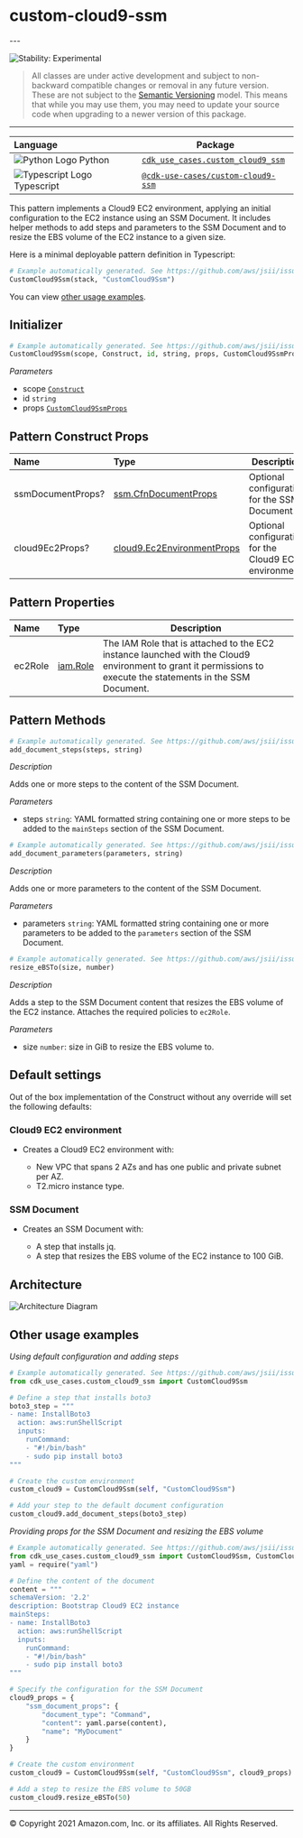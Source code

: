 # custom-cloud9-ssm

<!--BEGIN STABILITY BANNER-->---


![Stability: Experimental](https://img.shields.io/badge/stability-Experimental-important.svg?style=for-the-badge)

> All classes are under active development and subject to non-backward compatible changes or removal in any
> future version. These are not subject to the [Semantic Versioning](https://semver.org/) model.
> This means that while you may use them, you may need to update your source code when upgrading to a newer version of this package.

---
<!--END STABILITY BANNER-->

| **Language**     | **Package**        |
|:-------------|-----------------|
|![Python Logo](https://docs.aws.amazon.com/cdk/api/latest/img/python32.png) Python|[`cdk_use_cases.custom_cloud9_ssm`](https://pypi.org/project/cdk-use-cases.custom-cloud9-ssm/)|
|![Typescript Logo](https://docs.aws.amazon.com/cdk/api/latest/img/typescript32.png) Typescript|[`@cdk-use-cases/custom-cloud9-ssm`](https://www.npmjs.com/package/@cdk-use-cases/custom-cloud9-ssm)|

This pattern implements a Cloud9 EC2 environment, applying an initial configuration to the EC2 instance using an SSM Document. It includes helper methods to add steps and parameters to the SSM Document and to resize the EBS volume of the EC2 instance to a given size.

Here is a minimal deployable pattern definition in Typescript:

```python
# Example automatically generated. See https://github.com/aws/jsii/issues/826
CustomCloud9Ssm(stack, "CustomCloud9Ssm")
```

You can view [other usage examples](#other-usage-examples).

## Initializer

```python
# Example automatically generated. See https://github.com/aws/jsii/issues/826
CustomCloud9Ssm(scope, Construct, id, string, props, CustomCloud9SsmProps)
```

*Parameters*

* scope [`Construct`](https://docs.aws.amazon.com/cdk/api/latest/docs/@aws-cdk_core.Construct.html)
* id `string`
* props [`CustomCloud9SsmProps`](#pattern-construct-props)

## Pattern Construct Props

| **Name**     | **Type**        | **Description** |
|:-------------|:----------------|-----------------|
| ssmDocumentProps? | [ssm.CfnDocumentProps](https://docs.aws.amazon.com/cdk/api/latest/docs/@aws-cdk_aws-ssm.CfnDocumentProps.html) | Optional configuration for the SSM Document. |
| cloud9Ec2Props? | [cloud9.Ec2EnvironmentProps](https://docs.aws.amazon.com/cdk/api/latest/docs/@aws-cdk_aws-cloud9.Ec2EnvironmentProps.html) | Optional configuration for the Cloud9 EC2 environment. |

## Pattern Properties

| **Name**     | **Type**        | **Description** |
|:-------------|:----------------|-----------------|
| ec2Role | [iam.Role](https://docs.aws.amazon.com/cdk/api/latest/docs/@aws-cdk_aws-iam.Role.html) | The IAM Role that is attached to the EC2 instance launched with the Cloud9 environment to grant it permissions to execute the statements in the SSM Document. |

## Pattern Methods

```python
# Example automatically generated. See https://github.com/aws/jsii/issues/826
add_document_steps(steps, string)
```

*Description*

Adds one or more steps to the content of the SSM Document.

*Parameters*

* steps `string`: YAML formatted string containing one or more steps to be added to the `mainSteps` section of the SSM Document.

```python
# Example automatically generated. See https://github.com/aws/jsii/issues/826
add_document_parameters(parameters, string)
```

*Description*

Adds one or more parameters to the content of the SSM Document.

*Parameters*

* parameters `string`: YAML formatted string containing one or more parameters to be added to the `parameters` section of the SSM Document.

```python
# Example automatically generated. See https://github.com/aws/jsii/issues/826
resize_eBSTo(size, number)
```

*Description*

Adds a step to the SSM Document content that resizes the EBS volume of the EC2 instance. Attaches the required policies to `ec2Role`.

*Parameters*

* size `number`: size in GiB to resize the EBS volume to.

## Default settings

Out of the box implementation of the Construct without any override will set the following defaults:

### Cloud9 EC2 environment

* Creates a Cloud9 EC2 environment with:

  * New VPC that spans 2 AZs and has one public and private subnet per AZ.
  * T2.micro instance type.

### SSM Document

* Creates an SSM Document with:

  * A step that installs jq.
  * A step that resizes the EBS volume of the EC2 instance to 100 GiB.

## Architecture

![Architecture Diagram](architecture.png)

## Other usage examples

*Using default configuration and adding steps*

```python
# Example automatically generated. See https://github.com/aws/jsii/issues/826
from cdk_use_cases.custom_cloud9_ssm import CustomCloud9Ssm

# Define a step that installs boto3
boto3_step = """
- name: InstallBoto3
  action: aws:runShellScript
  inputs:
    runCommand:
    - "#!/bin/bash"
    - sudo pip install boto3
"""

# Create the custom environment
custom_cloud9 = CustomCloud9Ssm(self, "CustomCloud9Ssm")

# Add your step to the default document configuration
custom_cloud9.add_document_steps(boto3_step)
```

*Providing props for the SSM Document and resizing the EBS volume*

```python
# Example automatically generated. See https://github.com/aws/jsii/issues/826
from cdk_use_cases.custom_cloud9_ssm import CustomCloud9Ssm, CustomCloud9SsmProps
yaml = require("yaml")

# Define the content of the document
content = """
schemaVersion: '2.2'
description: Bootstrap Cloud9 EC2 instance
mainSteps:
- name: InstallBoto3
  action: aws:runShellScript
  inputs:
    runCommand:
    - "#!/bin/bash"
    - sudo pip install boto3
"""

# Specify the configuration for the SSM Document
cloud9_props = {
    "ssm_document_props": {
        "document_type": "Command",
        "content": yaml.parse(content),
        "name": "MyDocument"
    }
}

# Create the custom environment
custom_cloud9 = CustomCloud9Ssm(self, "CustomCloud9Ssm", cloud9_props)

# Add a step to resize the EBS volume to 50GB
custom_cloud9.resize_eBSTo(50)
```

---


© Copyright 2021 Amazon.com, Inc. or its affiliates. All Rights Reserved.

